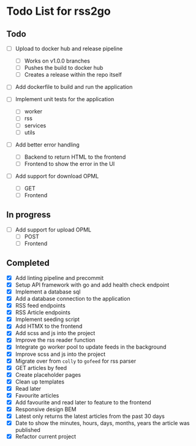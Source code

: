 # Todo List for rss2go

## Todo

* [ ] Upload to docker hub and release pipeline
    - [ ] Works on v1.0.0 branches
    - [ ] Pushes the build to docker hub
    - [ ] Creates a release within the repo itself

* [ ] Add dockerfile to build and run the application

* [ ] Implement unit tests for the application
    - [ ] worker
    - [ ] rss
    - [ ] services
    - [ ] utils

* [ ] Add better error handling
    - [ ] Backend to return HTML to the frontend
    - [ ] Frontend to show the error in the UI

* [ ] Add support for download OPML
    - [ ] GET
    - [ ] Frontend

## In progress

* [ ] Add support for upload OPML
    - [ ] POST
    - [ ] Frontend

## Completed

* [X] Add linting pipeline and precommit
* [X] Setup API framework with go and add health check endpoint
* [X] Implement a database sql
* [X] Add a database connection to the application
* [X] RSS feed endpoints
* [X] RSS Article endpoints
* [X] Implement seeding script
* [X] Add HTMX to the frontend
* [X] Add scss and js into the project
* [X] Improve the rss reader function
* [X] Integrate go worker pool to update feeds in the background
* [X] Improve scss and js into the project
* [X] Migrate over from `colly` to `gofeed` for rss parser
* [X] GET articles by feed
* [X] Create placeholder pages
* [X] Clean up templates
* [X] Read later
* [X] Favourite articles
* [X] Add favourite and read later to feature to the frontend
* [X] Responsive design BEM
* [X] Latest only returns the latest articles from the past 30 days
* [X] Date to show the minutes, hours, days, months, years the article was published
* [X] Refactor current project

